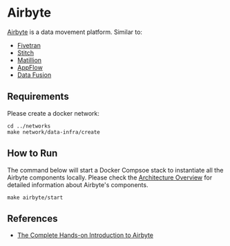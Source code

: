 # Airbyte

[Airbyte](https://airbyte.com/) is a data movement platform. Similar to:
- [Fivetran](https://www.fivetran.com/)
- [Stitch](https://www.stitchdata.com/)
- [Matillion](https://www.matillion.com/)
- [AppFlow](https://aws.amazon.com/appflow/)
- [Data Fusion](https://cloud.google.com/data-fusion?hl=en)

## Requirements
Please create a docker network:
```
cd ../networks
make network/data-infra/create
```

## How to Run
The command below will start a Docker Compsoe stack to instantiate all the Airbyte components locally. Please check the [Architecture Overview](https://docs.airbyte.com/understanding-airbyte/high-level-view) for detailed information about Airbyte's components.

```
make airbyte/start
```

## References
- [The Complete Hands-on Introduction to Airbyte](https://www.udemy.com/course/the-complete-hands-on-introduction-to-airbyte/)